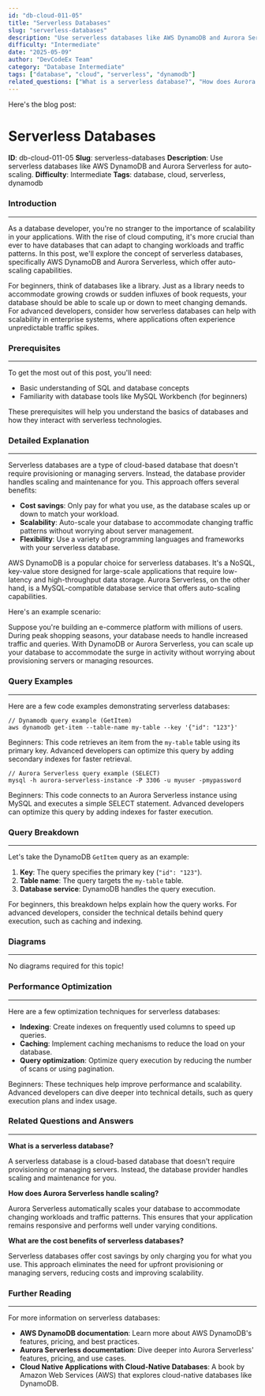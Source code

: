 ```yaml
---
id: "db-cloud-011-05"
title: "Serverless Databases"
slug: "serverless-databases"
description: "Use serverless databases like AWS DynamoDB and Aurora Serverless for auto-scaling."
difficulty: "Intermediate"
date: "2025-05-09"
author: "DevCodeEx Team"
category: "Database Intermediate"
tags: ["database", "cloud", "serverless", "dynamodb"]
related_questions: ["What is a serverless database?", "How does Aurora Serverless handle scaling?", "What are the cost benefits of serverless databases?"]
---
```


Here's the blog post:

**Serverless Databases**
=====================

**ID**: db-cloud-011-05
**Slug**: serverless-databases
**Description**: Use serverless databases like AWS DynamoDB and Aurora Serverless for auto-scaling.
**Difficulty**: Intermediate
**Tags**: database, cloud, serverless, dynamodb

### Introduction
--------------

As a database developer, you're no stranger to the importance of scalability in your applications. With the rise of cloud computing, it's more crucial than ever to have databases that can adapt to changing workloads and traffic patterns. In this post, we'll explore the concept of serverless databases, specifically AWS DynamoDB and Aurora Serverless, which offer auto-scaling capabilities.

For beginners, think of databases like a library. Just as a library needs to accommodate growing crowds or sudden influxes of book requests, your database should be able to scale up or down to meet changing demands. For advanced developers, consider how serverless databases can help with scalability in enterprise systems, where applications often experience unpredictable traffic spikes.

### Prerequisites
--------------

To get the most out of this post, you'll need:

* Basic understanding of SQL and database concepts
* Familiarity with database tools like MySQL Workbench (for beginners)

These prerequisites will help you understand the basics of databases and how they interact with serverless technologies.

### Detailed Explanation
-------------------------

Serverless databases are a type of cloud-based database that doesn't require provisioning or managing servers. Instead, the database provider handles scaling and maintenance for you. This approach offers several benefits:

* **Cost savings**: Only pay for what you use, as the database scales up or down to match your workload.
* **Scalability**: Auto-scale your database to accommodate changing traffic patterns without worrying about server management.
* **Flexibility**: Use a variety of programming languages and frameworks with your serverless database.

AWS DynamoDB is a popular choice for serverless databases. It's a NoSQL, key-value store designed for large-scale applications that require low-latency and high-throughput data storage. Aurora Serverless, on the other hand, is a MySQL-compatible database service that offers auto-scaling capabilities.

Here's an example scenario:

Suppose you're building an e-commerce platform with millions of users. During peak shopping seasons, your database needs to handle increased traffic and queries. With DynamoDB or Aurora Serverless, you can scale up your database to accommodate the surge in activity without worrying about provisioning servers or managing resources.

### Query Examples
-------------------

Here are a few code examples demonstrating serverless databases:

```nosql
// Dynamodb query example (GetItem)
aws dynamodb get-item --table-name my-table --key '{"id": "123"}'
```

Beginners: This code retrieves an item from the `my-table` table using its primary key. Advanced developers can optimize this query by adding secondary indexes for faster retrieval.

```nosql
// Aurora Serverless query example (SELECT)
mysql -h aurora-serverless-instance -P 3306 -u myuser -pmypassword
```

Beginners: This code connects to an Aurora Serverless instance using MySQL and executes a simple SELECT statement. Advanced developers can optimize this query by adding indexes for faster execution.

### Query Breakdown
-------------------

Let's take the DynamoDB `GetItem` query as an example:

1. **Key**: The query specifies the primary key (`"id": "123"`).
2. **Table name**: The query targets the `my-table` table.
3. **Database service**: DynamoDB handles the query execution.

For beginners, this breakdown helps explain how the query works. For advanced developers, consider the technical details behind query execution, such as caching and indexing.

### Diagrams
------------

No diagrams required for this topic!

### Performance Optimization
---------------------------

Here are a few optimization techniques for serverless databases:

* **Indexing**: Create indexes on frequently used columns to speed up queries.
* **Caching**: Implement caching mechanisms to reduce the load on your database.
* **Query optimization**: Optimize query execution by reducing the number of scans or using pagination.

Beginners: These techniques help improve performance and scalability. Advanced developers can dive deeper into technical details, such as query execution plans and index usage.

### Related Questions and Answers
--------------------------------

**What is a serverless database?**

A serverless database is a cloud-based database that doesn't require provisioning or managing servers. Instead, the database provider handles scaling and maintenance for you.

**How does Aurora Serverless handle scaling?**

Aurora Serverless automatically scales your database to accommodate changing workloads and traffic patterns. This ensures that your application remains responsive and performs well under varying conditions.

**What are the cost benefits of serverless databases?**

Serverless databases offer cost savings by only charging you for what you use. This approach eliminates the need for upfront provisioning or managing servers, reducing costs and improving scalability.

### Further Reading
-------------------

For more information on serverless databases:

* **AWS DynamoDB documentation**: Learn more about AWS DynamoDB's features, pricing, and best practices.
* **Aurora Serverless documentation**: Dive deeper into Aurora Serverless' features, pricing, and use cases.
* **Cloud Native Applications with Cloud-Native Databases**: A book by Amazon Web Services (AWS) that explores cloud-native databases like DynamoDB.